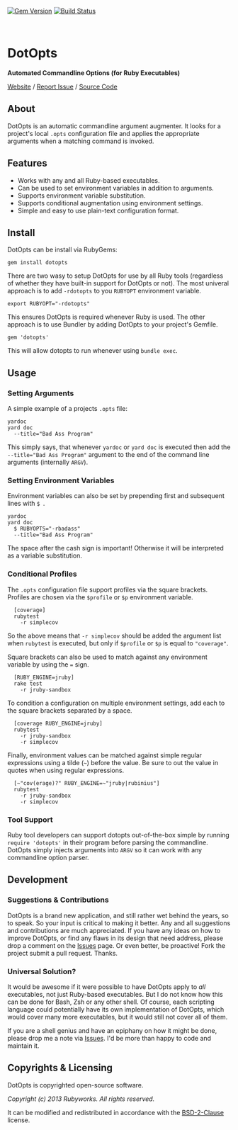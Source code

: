 [![Gem Version](https://badge.fury.io/rb/dotopts.png)](http://badge.fury.io/rb/dotopts)
[![Build Status](https://secure.travis-ci.org/rubyworks/dotopts.png)](http://travis-ci.org/rubyworks/dotopts)

<br/>

# DotOpts

**Automated Commandline Options (for Ruby Executables)**

[Website](http://rubyworks.github.com/dotopts) /
[Report Issue](http://github.com/rubyworks/dotopts/issues) /
[Source Code](http://github.com/rubyworks/dotopts)


## About

DotOpts is an automatic commandline argument augmenter. It looks for a
project's local `.opts` configuration file and applies the appropriate
arguments when a matching command is invoked.


## Features

* Works with any and all Ruby-based executables.
* Can be used to set environment variables in addition to arguments.
* Supports environment variable substitution.
* Supports conditional augmentation using environment settings.
* Simple and easy to use plain-text configuration format.


## Install

DotOpts can be install via RubyGems:

    gem install dotopts

There are two wasy to setup DotOpts for use by all Ruby tools (regardless
of whether they have built-in support for DotOpts or not). The most
univeral approach is to add `-rdotopts` to you `RUBYOPT` environment
variable.

    export RUBYOPT="-rdotopts"

This ensures DotOpts is required whenever Ruby is used. The other
approach is to use Bundler by adding DotOpts to your project's Gemfile.

    gem 'dotopts'

This will allow dotopts to run whenever using `bundle exec`.


## Usage

### Setting Arguments

A simple example of a projects `.opts` file:

    yardoc
    yard doc
      --title="Bad Ass Program"

This simply says, that whenever `yardoc` or `yard doc` is executed then
add the `--title="Bad Ass Program"` argument to the end of the command
line arguments (internally `ARGV`).


### Setting Environment Variables

Environment variables can also be set by prepending first and subsequent
lines with `$ `.

    yardoc
    yard doc
      $ RUBYOPTS="-rbadass"
      --title="Bad Ass Program"

The space after the cash sign is important! Otherwise it will be interpreted 
as a variable substitution.


### Conditional Profiles

The `.opts` configuration file support profiles via the square brackets.
Profiles are chosen via the `$profile` or `$p` environment variable.

```
  [coverage]
  rubytest
    -r simplecov
```

So the above means that `-r simplecov` should be added the argument list when
`rubytest` is executed, but only if `$profile` or `$p` is equal to `"coverage"`.

Square brackets can also be used to match against any environment variable
by using the `=` sign.

```
  [RUBY_ENGINE=jruby]
  rake test
    -r jruby-sandbox
```

To condition a configuration on multiple environment settings, add each
to the square brackets separated by a space. 

```
  [coverage RUBY_ENGINE=jruby]
  rubytest
    -r jruby-sandbox
    -r simplecov
```

Finally, environment values can be matched against simple regular expressions
using a tilde (`~`) before the value. Be sure to out the value in quotes when
using regular expressions.

```
  [~"cov(erage)?" RUBY_ENGINE=~"jruby|rubinius"]
  rubytest
    -r jruby-sandbox
    -r simplecov
```

### Tool Support

Ruby tool developers can support dotopts out-of-the-box simple by running
`require 'dotopts'` in their program before parsing the commandline. DotOpts
simply injects arguments into `ARGV` so it can work with any commandline
option parser.


## Development

### Suggestions & Contributions

DotOpts is a brand new application, and still rather wet behind the years, so to
speak. So your input is critical to making it better. Any and all suggestions and
contributions are much appreciated. If you have any ideas on how to improve DotOpts,
or find any flaws in its design that need address, please drop a comment on the
[Issues](http://github.com/rubyworks/dotopts/issues) page. Or even better, be proactive!
Fork the project submit a pull request. Thanks.

### Universal Solution?

It would be awesome if it were possible to have DotOpts apply to *all* executables,
not just Ruby-based executables. But I do not know how this can be done for Bash, Zsh
or any other shell. Of course, each scripting language could potentially have
its own implementation of DotOpts, which would cover many more executables, but it
would still not cover all of them.

If you are a shell genius and have an epiphany on how it might be done, please 
drop me a note via [Issues](http://github.com/rubyworks/dotopts/issues). I'd be more
than happy to code and maintain it.


## Copyrights & Licensing

DotOpts is copyrighted open-source software.

*Copyright (c) 2013 Rubyworks. All rights reserved.*

It can be modified and redistributed in accordance with the [BSD-2-Clause](http://spdex.org/licenses/bsd-2-clause) license.

